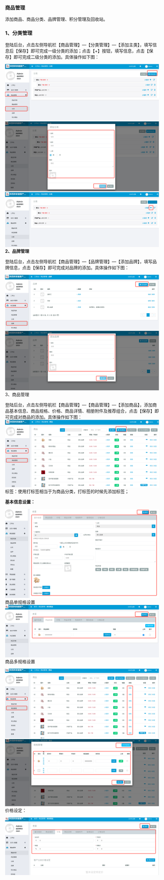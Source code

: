 ### 商品管理

添加商品、商品分类、品牌管理、积分管理及回收站。

### 1、分类管理

登陆后台，点击左侧导航栏【商品管理】—【分类管理】—【添加主类】，填写信息后【保存】即可完成一级分类的添加；点击【+】按钮，填写信息，点击【保存】即可完成二级分类的添加。具体操作如下图：

![](/assets/WeChat35faaa46540b80ed7b10e7a13524afbb.png)![](/assets/WeChat86e233aa277c5e8956e103b0fa17a1a5.png)![](/assets/WeChat1f0e286c872d95dc01693d7df8c3d03c.png)**2、品牌管理**

登陆后台，点击左侧导航栏【商品管理】—【品牌管理】—【添加品牌】，填写品牌信息，点击【保存】即可完成对品牌的添加。具体操作如下图：

![](/assets/WeChat76a24fb378c2c7d4acdc92e9a027f0d1.png)![](/assets/WeChat48b951fbf3c6492e97cbf9de52c5002d.png)3、商品管理

登陆后台，点击左侧导航栏【商品管理】—【商品管理】—【添加商品】，添加商品基本信息、商品规格、价格、商品详情、相册附件及推荐组合，点击【保存】即可完成对商品的添加。具体操作如下图：![](/assets/WeChatce905d90e92eebd7443473ed16a51c09.png)标签：使用打标签相当于为商品分类，打标签的时候先添加标签；

**基本信息设置：**

![](/assets/WeChat10565a235a8735e46f1fe2e0e18fd9be.png)商品单规格设置![](/assets/WeChat83b7bad8b7c84ea7a7c9d4c19fde73e1.png)商品多规格设置

![](/assets/WeChatf1df90746a866ae573687376583cab10.png)![](/assets/WeChat2bfe006960dacb0f9332ef36cc88f4e4.png)价格设定：

![](/assets/WeChate987fb1e767272a3271c5d3d2a2565e3.png)

